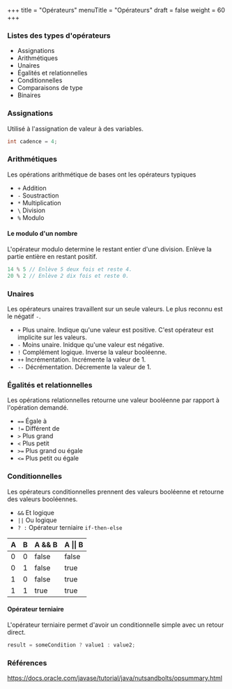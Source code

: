 +++
title = "Opérateurs"
menuTitle = "Opérateurs"
draft = false
weight = 60
+++

### Listes des types d'opérateurs

* Assignations
* Arithmétiques
* Unaires
* Égalités et relationnelles
* Conditionnelles
* Comparaisons de type
* Binaires

### Assignations
Utilisé à l'assignation de valeur à des variables.

```java
int cadence = 4;
```

### Arithmétiques
Les opérations arithmétique de bases ont les opérateurs typiques

* `+` Addition
* `-` Soustraction
* `*` Multiplication
* `\` Division
* `%` Modulo

#### Le modulo d'un nombre
L'opérateur modulo determine le restant entier d'une division. Enlève la partie entière en restant positif.

```java
14 % 5 // Enlève 5 deux fois et reste 4.
20 % 2 // Enlève 2 dix fois et reste 0.
```
### Unaires
Les opérateurs unaires travaillent sur un seule valeurs. Le plus reconnu est le négatif `-`.

* `+` Plus unaire. Indique qu'une valeur est positive. C'est opérateur est implicite sur les valeurs.
* `-` Moins unaire. Inidque qu'une valeur est négative.
* `!` Complément logique. Inverse la valeur booléenne.
* `++` Incrémentation. Incrémente la valeur de 1.
* `--` Décrémentation. Décremente la valeur de 1.

### Égalités et relationnelles
Les opérations relationnelles retourne une valeur booléenne par rapport à l'opération demandé.

* `==` Égale à
* `!=` Différent de
* `>` Plus grand
* `<` Plus petit
* `>=` Plus grand ou égale
* `<=` Plus petit ou égale


### Conditionnelles

Les opérateurs conditionnelles prennent des valeurs booléenne et retourne des valeurs booléennes.

* `&&` Et logique
* `||` Ou logique
* `? :` Opérateur terniaire `if-then-else`

| A | B | A && B | A \|\| B |
| ---- | ---- | -------- | -------- |
| 0   | 0   | false    | false    |
| 0   | 1   | false    | true     |
| 1   | 0   | false    | true     |
| 1   | 1   | true     | true     |

#### Opérateur terniaire

L'opérateur terniaire permet d'avoir un conditionnelle simple avec un retour direct.

```java
result = someCondition ? value1 : value2;
```

### Références

https://docs.oracle.com/javase/tutorial/java/nutsandbolts/opsummary.html